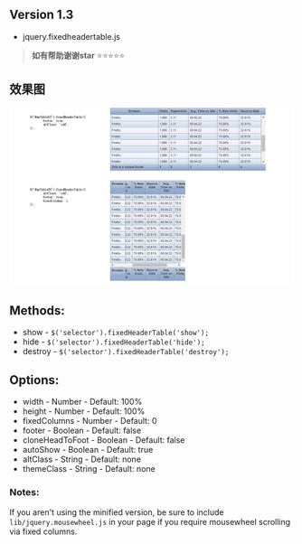 ## Version 1.3
 - jquery.fixedheadertable.js
 
 > **如有帮助谢谢star**   :star::star::star::star::star:
 
## 效果图
<img src="show/1.png" >
 
## Methods:

* show - `$('selector').fixedHeaderTable('show');`
* hide - `$('selector').fixedHeaderTable('hide');`
* destroy - `$('selector').fixedHeaderTable('destroy');`

## Options:

* width - Number - Default: 100%
* height - Number - Default: 100%
* fixedColumns - Number - Default: 0
* footer - Boolean - Default: false
* cloneHeadToFoot - Boolean - Default: false
* autoShow - Boolean - Default: true
* altClass - String - Default: none
* themeClass - String - Default: none

### Notes:

If you aren't using the minified version, be sure to include
`lib/jquery.mousewheel.js` in your page if you require mousewheel
scrolling via fixed columns.
